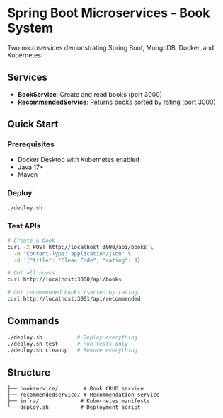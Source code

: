 # Spring Boot Microservices - Book System

Two microservices demonstrating Spring Boot, MongoDB, Docker, and Kubernetes.

## Services
- **BookService**: Create and read books (port 3000)
- **RecommendedService**: Returns books sorted by rating (port 3000)

## Quick Start

### Prerequisites
- Docker Desktop with Kubernetes enabled
- Java 17+
- Maven

### Deploy
```bash
./deploy.sh
```

### Test APIs
```bash
# Create a book
curl -X POST http://localhost:3000/api/books \
  -H "Content-Type: application/json" \
  -d '{"title": "Clean Code", "rating": 9}'

# Get all books
curl http://localhost:3000/api/books

# Get recommended books (sorted by rating)
curl http://localhost:3001/api/recommended
```

## Commands
```bash
./deploy.sh           # Deploy everything
./deploy.sh test      # Run tests only
./deploy.sh cleanup   # Remove everything
```

## Structure
```
├── bookservice/        # Book CRUD service
├── recommendedservice/ # Recommendation service  
├── infra/             # Kubernetes manifests
└── deploy.sh          # Deployment script
```